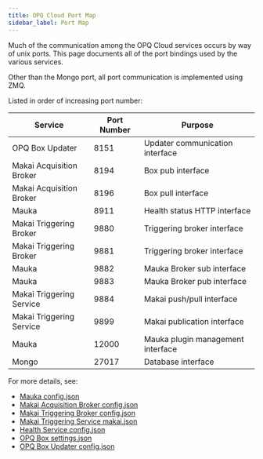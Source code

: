 ```yaml
---
title: OPQ Cloud Port Map
sidebar_label: Port Map
---
```


Much of the communication among the OPQ Cloud services occurs by way of unix ports.  This page documents all of the port bindings used by the various services.

Other than the Mongo port, all port communication is implemented using ZMQ.

Listed in order of increasing port number:

| Service | Port Number | Purpose |
| ------- | ----------- | ------- | 
| OPQ Box Updater| 8151 | Updater communication interface |
| Makai Acquisition Broker| 8194 | Box pub interface |
| Makai Acquisition Broker | 8196 | Box pull interface |
| Mauka | 8911 | Health status HTTP interface |
| Makai Triggering Broker | 9880 | Triggering broker interface |
| Makai Triggering Broker | 9881 | Triggering broker interface |
| Mauka | 9882 | Mauka Broker sub interface |
| Mauka | 9883 | Mauka Broker pub interface |
| Makai Triggering Service | 9884 | Makai push/pull interface |
| Makai Triggering Service | 9899 | Makai publication interface |
| Mauka | 12000 | Mauka plugin management interface |
| Mongo | 27017 | Database interface |

For more details, see:

* [Mauka config.json](https://github.com/openpowerquality/opq/blob/master/mauka/config.json)
* [Makai Acquisition Broker config.json](https://github.com/openpowerquality/opq/blob/master/makai/AcquisitionBroker/acquisition_broker_config.json)
* [Makai Triggering Broker config.json](https://github.com/openpowerquality/opq/blob/master/makai/TriggeringBroker/triggering_broker_config.json)
* [Makai Triggering Service makai.json](https://github.com/openpowerquality/opq/blob/master/makai/TriggeringService/makai/makai.json)
* [Health Service config.json](https://github.com/openpowerquality/opq/blob/master/health/config.json)
* [OPQ Box settings.json](https://github.com/openpowerquality/opq/blob/master/box/Software/settings.json)
* [OPQ Box Updater config.json](https://github.com/openpowerquality/opq/blob/master/box/Software/Updater/updater_config.json)
